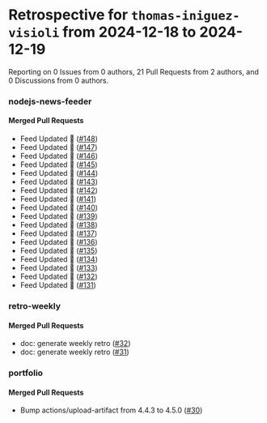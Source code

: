 # Retrospective for `thomas-iniguez-visioli` from 2024-12-18 to 2024-12-19

Reporting on 0 Issues from 0 authors, 21 Pull Requests from 2 authors, and 0 Discussions from 0 authors.


### nodejs-news-feeder

#### Merged Pull Requests

- Feed Updated 🍿 ([#148](https://github.com/thomas-iniguez-visioli/nodejs-news-feeder/pull/148))
- Feed Updated 🍿 ([#147](https://github.com/thomas-iniguez-visioli/nodejs-news-feeder/pull/147))
- Feed Updated 🍿 ([#146](https://github.com/thomas-iniguez-visioli/nodejs-news-feeder/pull/146))
- Feed Updated 🍿 ([#145](https://github.com/thomas-iniguez-visioli/nodejs-news-feeder/pull/145))
- Feed Updated 🍿 ([#144](https://github.com/thomas-iniguez-visioli/nodejs-news-feeder/pull/144))
- Feed Updated 🍿 ([#143](https://github.com/thomas-iniguez-visioli/nodejs-news-feeder/pull/143))
- Feed Updated 🍿 ([#142](https://github.com/thomas-iniguez-visioli/nodejs-news-feeder/pull/142))
- Feed Updated 🍿 ([#141](https://github.com/thomas-iniguez-visioli/nodejs-news-feeder/pull/141))
- Feed Updated 🍿 ([#140](https://github.com/thomas-iniguez-visioli/nodejs-news-feeder/pull/140))
- Feed Updated 🍿 ([#139](https://github.com/thomas-iniguez-visioli/nodejs-news-feeder/pull/139))
- Feed Updated 🍿 ([#138](https://github.com/thomas-iniguez-visioli/nodejs-news-feeder/pull/138))
- Feed Updated 🍿 ([#137](https://github.com/thomas-iniguez-visioli/nodejs-news-feeder/pull/137))
- Feed Updated 🍿 ([#136](https://github.com/thomas-iniguez-visioli/nodejs-news-feeder/pull/136))
- Feed Updated 🍿 ([#135](https://github.com/thomas-iniguez-visioli/nodejs-news-feeder/pull/135))
- Feed Updated 🍿 ([#134](https://github.com/thomas-iniguez-visioli/nodejs-news-feeder/pull/134))
- Feed Updated 🍿 ([#133](https://github.com/thomas-iniguez-visioli/nodejs-news-feeder/pull/133))
- Feed Updated 🍿 ([#132](https://github.com/thomas-iniguez-visioli/nodejs-news-feeder/pull/132))
- Feed Updated 🍿 ([#131](https://github.com/thomas-iniguez-visioli/nodejs-news-feeder/pull/131))

### retro-weekly

#### Merged Pull Requests

- doc: generate weekly retro ([#32](https://github.com/thomas-iniguez-visioli/retro-weekly/pull/32))
- doc: generate weekly retro ([#31](https://github.com/thomas-iniguez-visioli/retro-weekly/pull/31))

### portfolio

#### Merged Pull Requests

- Bump actions/upload-artifact from 4.4.3 to 4.5.0 ([#30](https://github.com/thomas-iniguez-visioli/portfolio/pull/30))